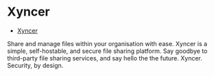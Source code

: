 # Xyncer

- [Xyncer](#xyncer)

Share and manage files within your organisation with ease. Xyncer is a simple, self-hostable, and secure file sharing platform. Say goodbye to third-party file sharing services, and say hello the the future. Xyncer. Security, by design. 